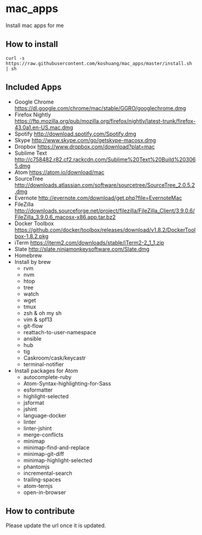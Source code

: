 # mac_apps
Install mac apps for me

## How to install

```
curl -s https://raw.githubusercontent.com/koshuang/mac_apps/master/install.sh | sh
```

## Included Apps

* Google Chrome https://dl.google.com/chrome/mac/stable/GGRO/googlechrome.dmg
* Firefox Nightly https://ftp.mozilla.org/pub/mozilla.org/firefox/nightly/latest-trunk/firefox-43.0a1.en-US.mac.dmg
* Spotify http://download.spotify.com/Spotify.dmg
* Skype http://www.skype.com/go/getskype-macosx.dmg
* Dropbox https://www.dropbox.com/download?plat=mac
* Sublime Text http://c758482.r82.cf2.rackcdn.com/Sublime%20Text%20Build%203065.dmg
* Atom https://atom.io/download/mac
* SourceTree http://downloads.atlassian.com/software/sourcetree/SourceTree_2.0.5.2.dmg
* Evernote http://evernote.com/download/get.php?file=EvernoteMac
* FileZilla http://downloads.sourceforge.net/project/filezilla/FileZilla_Client/3.9.0.6/FileZilla_3.9.0.6_macosx-x86.app.tar.bz2
* Docker Toolbox https://github.com/docker/toolbox/releases/download/v1.8.2/DockerToolbox-1.8.2.pkg
* iTerm https://iterm2.com/downloads/stable/iTerm2-2_1_1.zip
* Slate http://slate.ninjamonkeysoftware.com/Slate.dmg
* Homebrew
* Install by brew
  * rvm
  * nvm
  * htop
  * tree
  * watch
  * wget
  * tmux
  * zsh & oh my sh
  * vim & spf13
  * git-flow
  * reattach-to-user-namespace
  * ansible
  * hub
  * tig
  * Caskroom/cask/keycastr
  * terminal-notifier
* Install packages for Atom
  * autocomplete-ruby
  * Atom-Syntax-highlighting-for-Sass
  * esformatter
  * highlight-selected
  * jsformat
  * jshint
  * language-docker
  * linter
  * linter-jshint
  * merge-conflicts
  * minimap
  * minimap-find-and-replace
  * minimap-git-diff
  * minimap-highlight-selected
  * phantomjs
  * incremental-search
  * trailing-spaces
  * atom-ternjs
  * open-in-browser


## How to contribute

Please update the url once it is updated.
